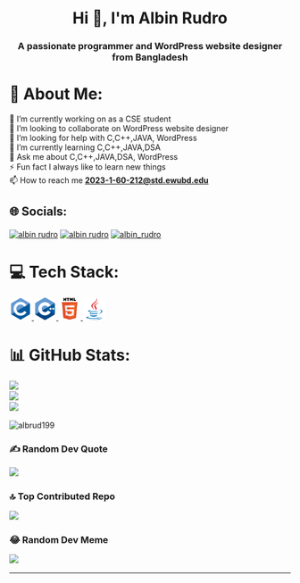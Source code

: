 <h1 align="center">Hi 👋, I'm Albin Rudro</h1>
<h3 align="center">A passionate programmer and WordPress website designer from Bangladesh</h3>


# 💫 About Me:
🔭 I’m currently working on as a CSE student<br>👯 I’m looking to collaborate on WordPress website designer<br>🤝 I’m looking for help with C,C++,JAVA, WordPress<br>🌱 I’m currently learning C,C++,JAVA,DSA<br>💬 Ask me about C,C++,JAVA,DSA, WordPress<br>⚡ Fun fact I always like to learn new things <br>📫 How to reach me **2023-1-60-212@std.ewubd.edu**


## 🌐 Socials:
<p align="left">
<a href="https://linkedin.com/in/albin rudro" target="blank"><img align="center" src="https://raw.githubusercontent.com/rahuldkjain/github-profile-readme-generator/master/src/images/icons/Social/linked-in-alt.svg" alt="albin rudro" height="30" width="40" /></a>
<a href="https://www.behance.net/albin rudro" target="blank"><img align="center" src="https://raw.githubusercontent.com/rahuldkjain/github-profile-readme-generator/master/src/images/icons/Social/behance.svg" alt="albin rudro" height="30" width="40" /></a>
<a href="https://codeforces.com/profile/albin_rudro" target="blank"><img align="center" src="https://raw.githubusercontent.com/rahuldkjain/github-profile-readme-generator/master/src/images/icons/Social/codeforces.svg" alt="albin_rudro" height="30" width="40" /></a>
</p>


# 💻 Tech Stack:
<p align="left"> <a href="https://www.cprogramming.com/" target="_blank" rel="noreferrer"> <img src="https://raw.githubusercontent.com/devicons/devicon/master/icons/c/c-original.svg" alt="c" width="40" height="40"/> </a> <a href="https://www.w3schools.com/cpp/" target="_blank" rel="noreferrer"> <img src="https://raw.githubusercontent.com/devicons/devicon/master/icons/cplusplus/cplusplus-original.svg" alt="cplusplus" width="40" height="40"/> </a> <a href="https://www.w3.org/html/" target="_blank" rel="noreferrer"> <img src="https://raw.githubusercontent.com/devicons/devicon/master/icons/html5/html5-original-wordmark.svg" alt="html5" width="40" height="40"/> </a> <a href="https://www.java.com" target="_blank" rel="noreferrer"> <img src="https://raw.githubusercontent.com/devicons/devicon/master/icons/java/java-original.svg" alt="java" width="40" height="40"/> </a> </p>


# 📊 GitHub Stats:
![](https://github-readme-stats.vercel.app/api?username=albrud199&theme=calm&hide_border=false&include_all_commits=false&count_private=false)<br/>
![](https://github-readme-streak-stats.herokuapp.com/?user=albrud199&theme=calm&hide_border=false)<br/>
![](https://github-readme-stats.vercel.app/api/top-langs/?username=albrud199&theme=calm&hide_border=false&include_all_commits=false&count_private=false&layout=compact)

<p align="left"> <img src="https://komarev.com/ghpvc/?username=albrud199&label=Profile%20views&color=0e75b6&style=flat" alt="albrud199" />  </p> 

### ✍️ Random Dev Quote
![](https://quotes-github-readme.vercel.app/api?type=vetical&theme=radical)

### 🔝 Top Contributed Repo
![](https://github-contributor-stats.vercel.app/api?username=albrud199&limit=5&theme=dark&combine_all_yearly_contributions=true)

### 😂 Random Dev Meme
<img src='https://randommeme-five.vercel.app/' style="height: 400px;"/>

---

<!-- Proudly created with GPRM ( https://gprm.itsvg.in ) -->

<!---
albrud199/albrud199 is a ✨ special ✨ repository because its `README.md` (this file) appears on your GitHub profile.
You can click the Preview link to take a look at your changes.
--->
